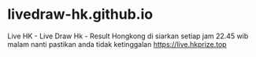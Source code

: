 # livedraw-hk.github.io
Live HK - Live Draw Hk - Result Hongkong di siarkan setiap jam 22.45 wib malam nanti pastikan anda tidak ketinggalan https://live.hkprize.top
